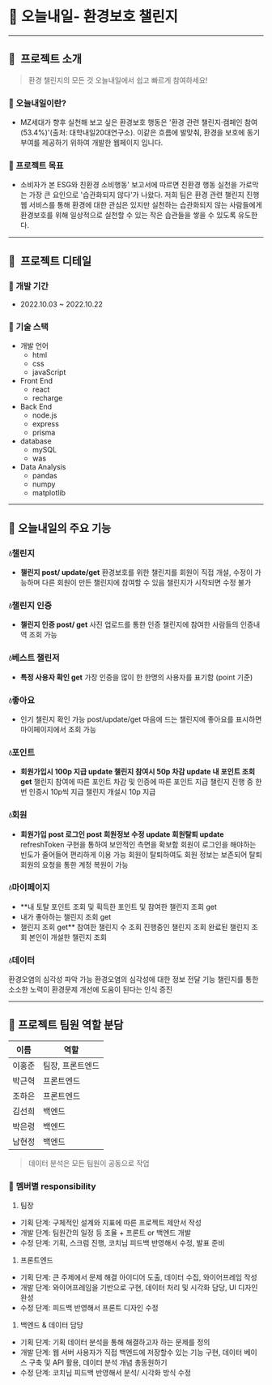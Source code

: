 # 🌳 오늘내일- 환경보호 챌린지

---

## 🌿  프로젝트 소개

> 환경 챌린지의 모든 것 오늘내일에서 쉽고 빠르게 참여하세요!

### 🌱 오늘내일이란?

- MZ세대가 향후 실천해 보고 싶은 환경보호 행동은 '환경 관련 챌린지·캠페인 참여(53.4%)'(출처: 대학내일20대연구소). 이같은 흐름에 발맞춰, 환경을 보호에 동기부여를 제공하기 위하여 개발한 웹페이지 입니다.

### 🌱 프로젝트 목표

- 소비자가 본 ESG와 친환경 소비행동' 보고서에 따르면 친환경 행동 실천을 가로막는 가장 큰 요인으로 '습관화되지 않다'가 나왔다. 저희 팀은 환경 관련 챌린지 진행 웹 서비스를 통해 환경에 대한 관심은 있지만 실천하는 습관화되지 않는 사람들에게 환경보호를 위해 일상적으로 실천할 수 있는 작은 습관들을 쌓을 수 있도록 유도한다.

---

## 🌿  프로젝트 디테일

### 🌱 개발 기간

- 2022.10.03 ~ 2022.10.22

### 🌱 기술 스택

- 개발 언어
  - html
  - css
  - javaScript
- Front End
  - react
  - recharge
- Back End
  - node.js
  - express
  - prisma
- database
  - mySQL
  - was
- Data Analysis
  - pandas
  - numpy
  - matplotlib

---

## 🌱 오늘내일의 주요 기능

### 💧챌린지

- **챌린지 post/ update/get**
  환경보호를 위한 챌린지를 회원이 직접 개설, 수정이 가능하며 다른 회원이 만든 챌린지에 참여할 수 있음
  챌린지가 시작되면 수정 불가

### 💧챌린지 인증

- **챌린지 인증 post/ get**
  사진 업로드를 통한 인증
  챌린지에 참여한 사람들의 인증내역 조회 가능

### 💧베스트 챌린저

- **특정 사용자 확인 get**
  가장 인증을 많이 한 한명의 사용자를 표기함 (point 기준)

### 💧좋아요

- 인기 챌린지 확인 가능 post/update/get
  마음에 드는 챌린지에 좋아요를 표시하면 마이페이지에서 조회 가능

### 💧포인트

- **회원가입시 100p 지급 update
  챌린지 참여시 50p 차감 update
  내 포인트 조회 get**
  챌린지 참여에 따른 포인트 차감 및 인증에 따른 포인트 지급
  챌린지 진행 중 한번 인증시 10p씩 지급
  챌린지 개설시 10p 지급

### 💧회원

- **회원가입 post
  로그인 post
  회원정보 수정 update
  회원탈퇴 update**
  refreshToken 구현을 통하여 보안적인 측면을 확보함
  회원이 로그인을 해야하는 빈도가 줄어들어 편리하게 이용 가능
  회원이 탈퇴하여도 회원 정보는 보존되어 탈퇴 회원의 요청을 통한 계정 복원이 가능

### 💧마이페이지

- \*\*내 토탈 포인트 조회 및 획득한 포인트 및 참여한 챌린지 조회 get
- 내가 좋아하는 챌린지 조회 get
- 챌린지 조회 get\*\*
  참여한 챌린지 수 조회
  진행중인 챌린지 조회
  완료된 챌린지 조회
  본인이 개설한 챌린지 조회

### 💧데이터

환경오염의 심각성 파악 가능
환경오염의 심각성에 대한 정보 전달 기능
챌린지를 통한 소소한 노력이 환경문제 개선에 도움이 된다는 인식 증진

---

## 🌱 프로젝트 팀원 역할 분담

| 이름   | 역할             |
| ------ | ---------------- |
| 이홍준 | 팀장, 프론트엔드 |
| 박근혁 | 프론트엔드       |
| 조하은 | 프론트엔드       |
| 김선희 | 백엔드           |
| 박은령 | 백엔드           |
| 남현정 | 백엔드           |

> 데이터 분석은 모든 팀원이 공동으로 작업

### 🌱 **멤버별 responsibility**

1. 팀장

- 기획 단계: 구체적인 설계와 지표에 따른 프로젝트 제안서 작성
- 개발 단계: 팀원간의 일정 등 조율 + 프론트 or 백엔드 개발
- 수정 단계: 기획, 스크럼 진행, 코치님 피드백 반영해서 수정, 발표 준비

1. 프론트엔드

- 기획 단계: 큰 주제에서 문제 해결 아이디어 도출, 데이터 수집, 와이어프레임 작성
- 개발 단계: 와이어프레임을 기반으로 구현, 데이터 처리 및 시각화 담당, UI 디자인 완성
- 수정 단계: 피드백 반영해서 프론트 디자인 수정

1. 백엔드 & 데이터 담당

- 기획 단계: 기획 데이터 분석을 통해 해결하고자 하는 문제를 정의
- 개발 단계: 웹 서버 사용자가 직접 백엔드에 저장할수 있는 기능 구현, 데이터 베이스 구축 및 API 활용, 데이터 분석 개념 총동원하기
- 수정 단계: 코치님 피드백 반영해서 분석/ 시각화 방식 수정
